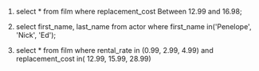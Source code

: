 1) select * from film where replacement_cost Between 12.99 and 16.98;


2) select first_name, last_name 
from actor
where first_name  in('Penelope', 'Nick', 'Ed');


3) select * from film
where rental_rate in (0.99, 2.99, 4.99) and replacement_cost in( 12.99, 15.99, 28.99)